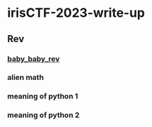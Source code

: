 # irisCTF-2023-write-up

## Rev  
### [baby_baby_rev]()
### alien math
### meaning of python 1   
### meaning of python 2  

